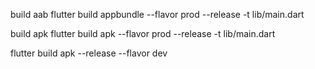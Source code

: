 build aab
flutter build appbundle  --flavor prod --release -t lib/main.dart

build apk
flutter build apk  --flavor prod --release -t lib/main.dart

flutter build apk --release --flavor dev
